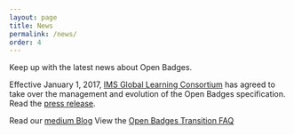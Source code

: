 ```yaml
---
layout: page
title: News
permalink: /news/
order: 4
---
```

Keep up with the latest news about Open Badges.

Effective January 1, 2017, [IMS Global Learning Consortium](https://www.imsglobal.org/) has agreed to take over the management and evolution of the Open Badges specification. Read the [press release](http://imsglobal.org).

Read our [medium Blog](http://medium.com/openbadges)
View the [Open Badges Transition FAQ](https://www.imsglobal.org/open-badges-transition-faq)







